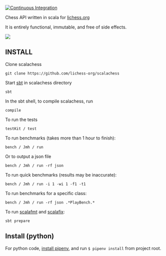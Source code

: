 [![Continuous Integration](https://github.com/ornicar/scalachess/actions/workflows/ci.yml/badge.svg)](https://github.com/ornicar/scalachess/actions/workflows/ci.yml)

Chess API written in scala for [lichess.org](https://lichess.org)

It is entirely functional, immutable, and free of side effects.

[![](https://jitpack.io/v/lichess-org/scalachess.svg)](https://jitpack.io/#lichess-org/scalachess)

## INSTALL

Clone scalachess

    git clone https://github.com/lichess-org/scalachess

Start [sbt](http://www.scala-sbt.org/download.html) in scalachess directory

    sbt

In the sbt shell, to compile scalachess, run

    compile

To run the tests

    testKit / test

To run benchmarks (takes more than 1 hour to finish):

    bench / Jmh / run

Or to output a json file

    bench / Jmh / run -rf json

To run quick benchmarks (results may be inaccurate):

    bench / Jmh / run -i 1 -wi 1 -f1 -t1

To run benchmarks for a specific class:

    bench / Jmh / run -rf json .*PlayBench.*

To run [scalafmt](https://scalameta.org/scalafmt/docs/installation.html) and [scalafix](https://scalacenter.github.io/scalafix):

    sbt prepare

## Install (python)

For python code, [install pipenv](https://pipenv.pypa.io/en/latest/installation.html#installing-pipenv), and run `$ pipenv install` from project root.

